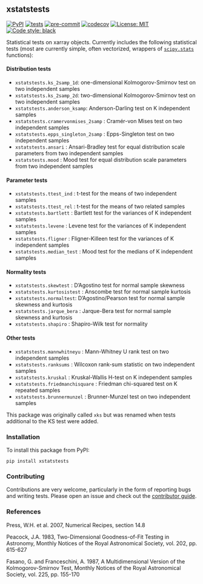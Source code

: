 ## xstatstests

[![PyPI](https://img.shields.io/pypi/v/xstatstests)](https://pypi.org/project/xstatstests)
[![tests](https://github.com/dougiesquire/xstatstests/actions/workflows/tests.yml/badge.svg)](https://github.com/dougiesquire/xstatstests/actions/workflows/tests.yml)
[![pre-commit](https://github.com/dougiesquire/xstatstests/actions/workflows/pre-commit.yml/badge.svg)](https://github.com/dougiesquire/xstatstests/actions/workflows/pre-commit.yml)
[![codecov](https://codecov.io/gh/dougiesquire/xstatstests/branch/main/graph/badge.svg?token=DBGC0FIRLA)](https://codecov.io/gh/dougiesquire/xstatstests)
[![License: MIT](https://img.shields.io/badge/License-MIT-green.svg)](https://github.com/dougiesquire/xstatstests/blob/master/LICENSE)
[![Code style: black](https://img.shields.io/badge/code%20style-black-000000.svg)](https://github.com/python/black)

Statistical tests on xarray objects. Currently includes the following statistical tests (most are currently simple, often vectorized, wrappers of [`scipy.stats`](https://docs.scipy.org/doc/scipy/reference/stats.html) functions):

#### Distribution tests
- `xstatstests.ks_2samp_1d`: one-dimensional Kolmogorov-Smirnov test on two independent samples
- `xstatstests.ks_2samp_2d`: two-dimensional Kolmogorov-Smirnov test on two independent samples
- `xstatstests.anderson_ksamp`: Anderson-Darling test on K independent samples
- `xstatstests.cramervonmises_2samp` : Cramér-von Mises test on two independent samples
- `xstatstests.epps_singleton_2samp` : Epps-Singleton test on two independent samples
- `xstatstests.ansari` : Ansari-Bradley test for equal distribution scale parameters from two independent samples
- `xstatstests.mood` : Mood test for equal distribution scale parameters from two independent samples

#### Parameter tests
- `xstatstests.ttest_ind` : t-test for the means of two independent samples
- `xstatstests.ttest_rel` : t-test for the means of two related samples
- `xstatstests.bartlett` : Bartlett test for the variances of K independent samples
- `xstatstests.levene` : Levene test for the variances of K independent samples
- `xstatstests.fligner` : Fligner-Killeen test for the variances of K independent samples
- `xstatstests.median_test` : Mood test for the medians of K independent samples

#### Normality tests
- `xstatstests.skewtest` : D’Agostino test for normal sample skewness
- `xstatstests.kurtosistest` : Anscombe test for normal sample kurtosis
- `xstatstests.normaltest`: D’Agostino/Pearson test for normal sample skewness and kurtosis
- `xstatstests.jarque_bera` : Jarque-Bera test for normal sample skewness and kurtosis
- `xstatstests.shapiro` : Shapiro-Wilk test for normality

#### Other tests
- `xstatstests.mannwhitneyu` : Mann-Whitney U rank test on two independent samples
- `xstatstests.ranksums` : Wilcoxon rank-sum statistic on two independent samples
- `xstatstests.kruskal` : Kruskal-Wallis H-test on K independent samples
- `xstatstests.friedmanchisquare` : Friedman chi-squared test on K repeated samples
- `xstatstests.brunnermunzel` : Brunner-Munzel test on two independent samples

This package was originally called `xks` but was renamed when tests additional to the KS test were added.

### Installation
To install this package from PyPI:
```
pip install xstatstests
```

### Contributing
Contributions are very welcome, particularly in the form of reporting bugs and writing tests. Please open an issue and check out the [contributor guide](CONTRIBUTING.md).

### References

Press, W.H. et al. 2007, Numerical Recipes, section 14.8

Peacock, J.A. 1983, Two-Dimensional Goodness-of-Fit Testing in Astronomy, Monthly Notices of the Royal Astronomical Society, vol. 202, pp. 615-627

Fasano, G. and Franceschini, A. 1987, A Multidimensional Version of the Kolmogorov-Smirnov Test, Monthly Notices of the Royal Astronomical Society, vol. 225, pp. 155-170
